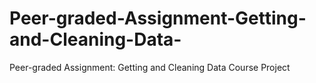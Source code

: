 # Peer-graded-Assignment-Getting-and-Cleaning-Data-
Peer-graded Assignment: Getting and Cleaning Data Course Project
